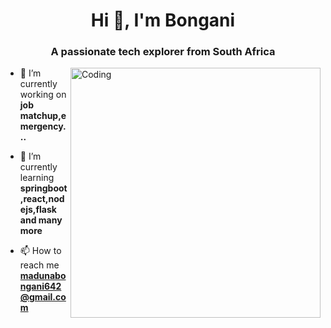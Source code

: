 <h1 align="center">Hi 👋, I'm Bongani</h1>
<h3 align="center">A passionate tech explorer from South Africa</h3>
<img align="right" alt="Coding" width="400" src="https://i.gifer.com/SUV4.gif">

- 🔭 I’m currently working on **job matchup,emergency...**

- 🌱 I’m currently learning **springboot,react,nodejs,flask and many more**

- 📫 How to reach me **madunabongani642@gmail.com**


